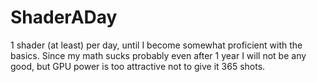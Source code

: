# ShaderADay

1 shader (at least) per day, until I become somewhat proficient with the basics. Since my math sucks probably even after 1 year I will not be any good, but GPU power is too attractive not to give it 365 shots.